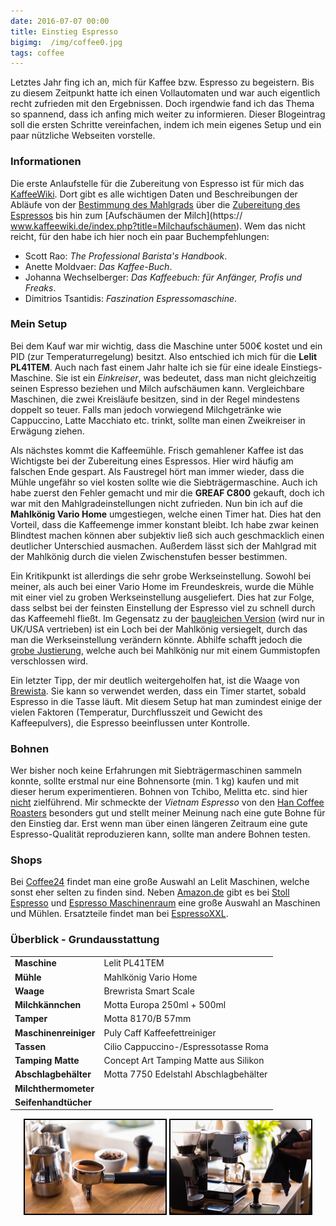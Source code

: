 ```yaml
---
date: 2016-07-07 00:00
title: Einstieg Espresso
bigimg:  /img/coffee0.jpg
tags: coffee
---
```


Letztes Jahr fing ich an, mich für Kaffee bzw. Espresso zu begeistern. Bis zu diesem Zeitpunkt hatte ich einen Vollautomaten und war auch eigentlich recht zufrieden mit den Ergebnissen. Doch irgendwie fand ich das Thema so spannend, dass ich anfing mich weiter zu informieren. Dieser Blogeintrag soll die ersten Schritte vereinfachen, indem ich mein eigenes Setup und ein paar nützliche Webseiten vorstelle.

### Informationen
Die erste Anlaufstelle für die Zubereitung von Espresso ist für mich das [KaffeeWiki](https://www.kaffeewiki.de/). Dort gibt es alle wichtigen Daten und Beschreibungen der Abläufe von der [Bestimmung des Mahlgrads](https://www.kaffeewiki.de/index.php?title=Mahlgrad) über die [Zubereitung des Espressos](https://www.kaffeewiki.de/index.php?title=Espresso_mit_Siebträgermaschine_zubereiten) bis hin zum [Aufschäumen der Milch](https://
www.kaffeewiki.de/index.php?title=Milchaufschäumen). Wem das nicht reicht, für den habe ich hier noch ein paar Buchempfehlungen:

* Scott Rao: *The Professional Barista's Handbook*.
* Anette Moldvaer: *Das Kaffee-Buch*.
* Johanna Wechselberger: *Das Kaffeebuch: für Anfänger, Profis und Freaks*.
* Dimitrios Tsantidis: *Faszination Espressomaschine*.

### Mein Setup
Bei dem Kauf war mir wichtig, dass die Maschine unter 500€ kostet und ein PID (zur Temperaturregelung) besitzt. Also entschied ich mich für die **Lelit PL41TEM**. Auch nach fast einem Jahr halte ich sie für eine ideale Einstiegs-Maschine. Sie ist ein *Einkreiser*, was bedeutet, dass man nicht gleichzeitig seinen Espresso beziehen und Milch aufschäumen kann. Vergleichbare Maschinen, die zwei Kreisläufe besitzen, sind in der Regel mindestens doppelt so teuer. Falls man jedoch vorwiegend Milchgetränke wie Cappuccino, Latte Macchiato etc. trinkt, sollte man einen Zweikreiser in Erwägung ziehen.

Als nächstes kommt die Kaffeemühle. Frisch gemahlener Kaffee ist das Wichtigste bei der Zubereitung eines Espressos. Hier wird häufig am falschen Ende gespart. Als Faustregel hört man immer wieder, dass die Mühle ungefähr so viel kosten sollte wie die Siebträgermaschine. Auch ich habe zuerst den Fehler gemacht und mir die **GREAF C800** gekauft, doch ich war mit den Mahlgradeinstellungen nicht zufrieden. Nun bin ich auf die **Mahlkönig Vario Home** umgestiegen, welche einen Timer hat. Dies hat den Vorteil, dass die Kaffeemenge immer konstant bleibt. Ich habe zwar keinen Blindtest machen können aber subjektiv ließ sich auch geschmacklich einen deutlicher Unterschied ausmachen. Außerdem lässt sich der Mahlgrad mit der Mahlkönig durch die vielen Zwischenstufen besser bestimmen.

Ein Kritikpunkt ist allerdings die sehr grobe Werkseinstellung. Sowohl bei meiner, als auch bei einer Vario Home im Freundeskreis, wurde die Mühle mit einer viel zu groben Werkseinstellung ausgeliefert. Dies hat zur Folge, dass selbst bei der feinsten Einstellung der Espresso viel zu schnell durch das Kaffeemehl fließt. Im Gegensatz zu der [baugleichen Version](http://www.baratza.com/grinder/vario/) (wird nur in UK/USA vertrieben) ist ein Loch bei der Mahlkönig versiegelt, durch das man die Werkseinstellung verändern könnte. Abhilfe schafft jedoch die [grobe Justierung](http://www.home-barista.com/grinders/recalibrating-baratza-vario-t10282.html), welche auch bei Mahlkönig nur mit einem Gummistopfen verschlossen wird.

Ein letzter Tipp, der mir deutlich weitergeholfen hat, ist die Waage von [Brewista](http://brewista.eu). Sie kann so verwendet werden, dass ein Timer startet, sobald Espresso in die Tasse läuft. Mit diesem Setup hat man zumindest einige der vielen Faktoren (Temperatur, Durchflusszeit und Gewicht des Kaffeepulvers), die Espresso beeinflussen unter Kontrolle.

### Bohnen
Wer bisher noch keine Erfahrungen mit Siebträgermaschinen sammeln konnte, sollte erstmal nur eine Bohnensorte (min. 1 kg) kaufen und mit dieser herum experimentieren. Bohnen von Tchibo, Melitta etc. sind hier <u>nicht</u> zielführend. Mir schmeckte der *Vietnam Espresso* von den [Han Coffee Roasters](http://www.hancoffee.de/) besonders gut und stellt meiner Meinung nach eine gute Bohne für den Einstieg dar. Erst wenn man über einen längeren Zeitraum eine gute Espresso-Qualität reproduzieren kann, sollte man andere Bohnen testen.

### Shops
Bei [Coffee24](https://www.coffee24.de) findet man eine große Auswahl an Lelit Maschinen, welche sonst eher selten zu finden sind. Neben [Amazon.de](http://www.amazon.de/ref=as_li_ss_tl?_encoding=UTF8&camp=1638&creative=19454&linkCode=ur2&site-redirect=de&tag=minkorrekt-21) gibt es bei [Stoll Espresso](http://www.stoll-espresso.de) und [Espresso Maschinenraum](http://espresso-maschinenraum.de) eine große Auswahl an Maschinen und Mühlen. Ersatzteile findet man bei [EspressoXXL](https://www.espressoxxl.de).

### Überblick - Grundausstattung

|  						| 										|
|:------------------------------|:--------------------------------------------------|
| **Maschine**			| Lelit PL41TEM 						       |
| **Mühle**      		       | Mahlkönig Vario Home  				       |
| **Waage**         	              | Brewrista Smart Scale 				       |
| **Milchkännchen** 	       | Motta Europa 250ml + 500ml			       |
| **Tamper**       		       | Motta 8170/B 57mm						|
| **Maschinenreiniger**    | Puly Caff Kaffeefettreiniger			       |
| **Tassen**			       | Cilio Cappuccino-/Espressotasse Roma	|
| **Tamping Matte**		| Concept Art Tamping Matte aus Silikon	       |
| **Abschlagbehälter**	| Motta 7750 Edelstahl Abschlagbehälter       |
| **Milchthermometer**	| 										|
| **Seifenhandtücher**	|										|

<p align="center">
<img src="/img/coffee1.jpg" style="border: 2px solid black;" height="150"/>
<img src="/img/coffee2.jpg" style="border: 2px solid black;" height="150"/>
</p>
